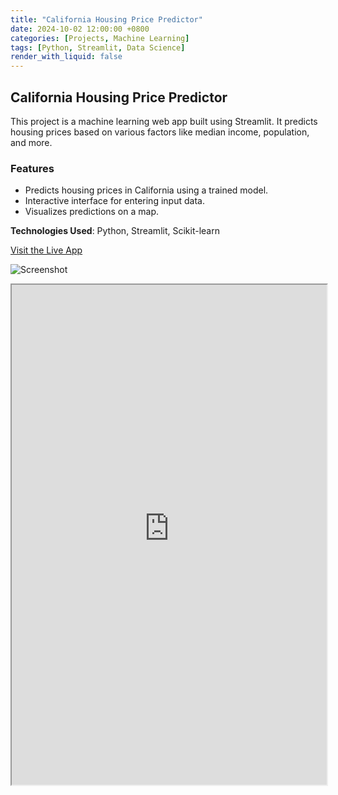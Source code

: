 ```yaml
---
title: "California Housing Price Predictor"
date: 2024-10-02 12:00:00 +0800
categories: [Projects, Machine Learning]
tags: [Python, Streamlit, Data Science]
render_with_liquid: false 
---
```


## California Housing Price Predictor
This project is a machine learning web app built using Streamlit. It predicts housing prices based on various factors like median income, population, and more.

### Features
- Predicts housing prices in California using a trained model.
- Interactive interface for entering input data.
- Visualizes predictions on a map.

**Technologies Used**: Python, Streamlit, Scikit-learn

[Visit the Live App](https://jeff-almazan-cal-housing.streamlit.app/)

![Screenshot](https://your-image-url.com/screenshot.png)

<iframe src="https://jeff-almazan-cal-housing.streamlit.app/?embed_options=dark_theme" width="100%" height="800"></iframe>
